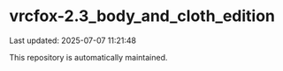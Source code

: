 # vrcfox-2.3_body_and_cloth_edition

Last updated: 2025-07-07 11:21:48

This repository is automatically maintained.
